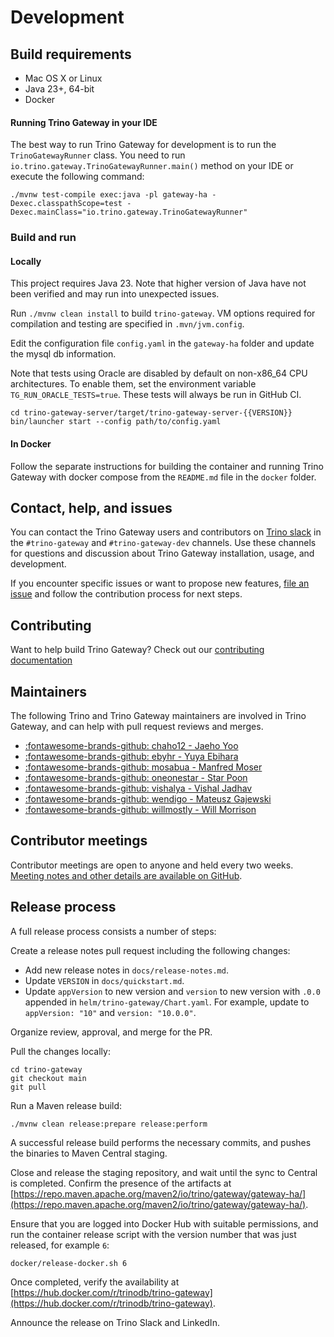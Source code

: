 # Development

## Build requirements

* Mac OS X or Linux
* Java 23+, 64-bit
* Docker

#### Running Trino Gateway in your IDE

The best way to run Trino Gateway for development is to run the
`TrinoGatewayRunner` class.
You need to run `io.trino.gateway.TrinoGatewayRunner.main()` method on your IDE
or execute the following command:

```shell
./mvnw test-compile exec:java -pl gateway-ha -Dexec.classpathScope=test -Dexec.mainClass="io.trino.gateway.TrinoGatewayRunner"
```

### Build and run

#### Locally

This project requires Java 23. Note that higher version of Java have not been
verified and may run into unexpected issues.

Run `./mvnw clean install` to build `trino-gateway`. VM options required for
compilation and testing are specified in `.mvn/jvm.config`.

Edit the configuration file `config.yaml` in the `gateway-ha` folder
and update the mysql db information.

Note that tests using Oracle are disabled by default on non-x86_64 CPU architectures.
To enable them, set the environment variable `TG_RUN_ORACLE_TESTS=true`. These tests
will always be run in GitHub CI.

```shell
cd trino-gateway-server/target/trino-gateway-server-{{VERSION}}
bin/launcher start --config path/to/config.yaml
```

#### In Docker

Follow the separate instructions for building the container and running Trino
Gateway with docker compose from the `README.md` file in the `docker` folder.

## Contact, help, and issues

You can contact the Trino Gateway users and contributors on
[Trino slack](https://trino.io/slack) in the `#trino-gateway` and
`#trino-gateway-dev` channels. Use these channels for questions and discussion
about Trino Gateway installation, usage, and development.

If you encounter specific issues or want to propose new features,
[file an issue](https://github.com/trinodb/trino-gateway/issues) and follow the
contribution process for next steps.

## Contributing

Want to help build Trino Gateway? Check out our [contributing
documentation](https://github.com/trinodb/trino-gateway/blob/main/.github/CONTRIBUTING.md)

## Maintainers

The following Trino and Trino Gateway maintainers are involved in Trino
Gateway, and can help with pull request reviews and merges.

* [:fontawesome-brands-github: chaho12 - Jaeho Yoo](https://github.com/chaho12)
* [:fontawesome-brands-github: ebyhr - Yuya Ebihara](https://github.com/ebyhr)
* [:fontawesome-brands-github: mosabua - Manfred Moser](https://github.com/mosabua)
* [:fontawesome-brands-github: oneonestar - Star Poon](https://github.com/oneonestar)
* [:fontawesome-brands-github: vishalya - Vishal Jadhav](https://github.com/vishalya)
* [:fontawesome-brands-github: wendigo - Mateusz Gajewski](https://github.com/wendigo)
* [:fontawesome-brands-github: willmostly - Will Morrison](https://github.com/willmostly)

## Contributor meetings

Contributor meetings are open to anyone and held every two weeks. [Meeting
notes and other details are available on GitHub](https://github.com/trinodb/trino-gateway/wiki/Contributor-meetings).

## Release process

A full release process consists a number of steps:

Create a release notes pull request including the following changes:

- Add new release notes in `docs/release-notes.md`.
- Update `VERSION` in `docs/quickstart.md`.
- Update `appVersion` to new version and `version` to new version with `.0.0`
  appended in `helm/trino-gateway/Chart.yaml`. For example, update to
  `appVersion: "10"` and `version: "10.0.0"`. 

Organize review, approval, and merge for the PR.

Pull the changes locally:

```shell
cd trino-gateway
git checkout main
git pull
```

Run a Maven release build:

```shell
./mvnw clean release:prepare release:perform
```

A successful release build performs the necessary commits, and pushes the
binaries to Maven Central staging.

Close and release the staging repository, and wait until the sync to Central is
completed. Confirm the presence of the artifacts at
[https://repo.maven.apache.org/maven2/io/trino/gateway/gateway-ha/](https://repo.maven.apache.org/maven2/io/trino/gateway/gateway-ha/).

Ensure that you are logged into Docker Hub  with suitable permissions, and run
the container release script with the version  number that was just released, 
for example `6`:

```shell
docker/release-docker.sh 6
```

Once completed, verify the availability at
[https://hub.docker.com/r/trinodb/trino-gateway](https://hub.docker.com/r/trinodb/trino-gateway).

Announce the release on Trino Slack and LinkedIn.
